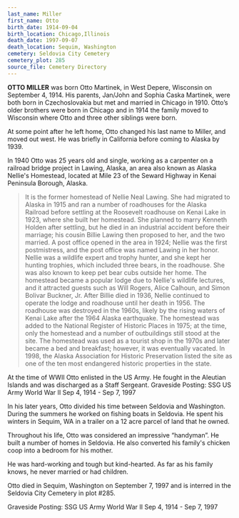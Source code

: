 ```yaml
---
last_name: Miller
first_name: Otto
birth_date: 1914-09-04
birth_location: Chicago,Illinois
death_date: 1997-09-07
death_location: Sequim, Washington
cemetery: Seldovia City Cemetery
cemetery_plot: 285
source_file: Cemetery Directory
---
```

**OTTO MILLER** was born Otto Martinek, in West Depere, Wisconsin on September 4, 1914. His parents, Jan/John and Sophia Caska Martinek, were both born in Czechoslovakia but met and married in Chicago in 1910. Otto’s older brothers were born in Chicago and in 1914 the family moved to Wisconsin where Otto and three other siblings were born. 

At some point after he left home, Otto changed his last name to Miller, and moved out west. He was briefly in California before coming to Alaska by 1939. 

In 1940 Otto was 25 years old and single, working as a carpenter on a railroad bridge project in Lawing, Alaska, an area also known as Alaska Nellie's Homestead, located at Mile 23 of the Seward Highway in Kenai Peninsula Borough, Alaska. 

> It is the former homestead of Nellie Neal Lawing. She had migrated to Alaska in 1915 and ran a number of roadhouses for the Alaska Railroad before settling at the Roosevelt roadhouse on Kenai Lake in 1923, where she built her homestead. She planned to marry Kenneth Holden after settling, but he died in an industrial accident before their marriage; his cousin Billie Lawing then proposed to her, and the two married. A post office opened in the area in 1924; Nellie was the first postmistress, and the post office was named Lawing in her honor.   Nellie was a wildlife expert and trophy hunter, and she kept her hunting trophies, which included three bears, in the roadhouse. She was also known to keep pet bear cubs outside her home.  The homestead became a popular lodge due to Nellie's wildlife lectures, and it attracted guests such as Will Rogers, Alice Calhoun, and Simon Bolivar Buckner, Jr.  After Billie died in 1936, Nellie continued to operate the lodge and roadhouse until her death in 1956.   The roadhouse was destroyed in the 1960s, likely by the rising waters of Kenai Lake after the 1964 Alaska earthquake. The homestead was added to the National Register of Historic Places in 1975; at the time, only the homestead and a number of outbuildings still stood at the site. The homestead was used as a tourist shop in the 1970s and later became a bed and breakfast; however, it was eventually vacated. In 1998, the Alaska Association for Historic Preservation listed the site as one of the ten most endangered historic properties in the state. 

At the time of WWII Otto enlisted in the US Army. He fought in the Aleutian Islands and was discharged as a Staff Sergeant.  Graveside Posting: SSG US Army World War II Sep 4, 1914 - Sep 7, 1997

In his later years, Otto divided his time between Seldovia and Washington. During the summers he worked on fishing boats in Seldovia.  He spent his winters in Sequim, WA in a trailer on a 12 acre parcel of land that he owned.

Throughout his life, Otto was considered an impressive “handyman”. He built a number of homes in Seldovia.   He also converted his family's chicken coop into a bedroom for his mother.

He was hard-working and tough but kind-hearted.  As far as his family knows, he never married or had children.

Otto died in Sequim, Washington on September 7, 1997 and is interred in the Seldovia City Cemetery in plot #285.


Graveside Posting: SSG US Army World War II Sep 4, 1914 - Sep 7, 1997
